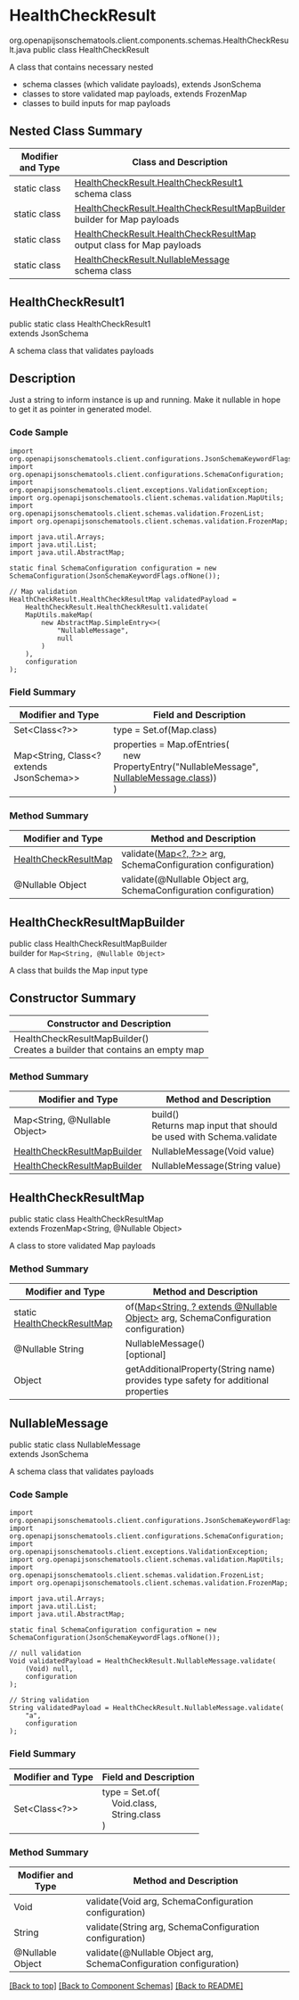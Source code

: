 # HealthCheckResult
org.openapijsonschematools.client.components.schemas.HealthCheckResult.java
public class HealthCheckResult

A class that contains necessary nested
- schema classes (which validate payloads), extends JsonSchema
- classes to store validated map payloads, extends FrozenMap
- classes to build inputs for map payloads

## Nested Class Summary
| Modifier and Type | Class and Description |
| ----------------- | ---------------------- |
| static class | [HealthCheckResult.HealthCheckResult1](#healthcheckresult1)<br> schema class |
| static class | [HealthCheckResult.HealthCheckResultMapBuilder](#healthcheckresultmapbuilder)<br> builder for Map payloads |
| static class | [HealthCheckResult.HealthCheckResultMap](#healthcheckresultmap)<br> output class for Map payloads |
| static class | [HealthCheckResult.NullableMessage](#nullablemessage)<br> schema class |

## HealthCheckResult1
public static class HealthCheckResult1<br>
extends JsonSchema

A schema class that validates payloads

## Description
Just a string to inform instance is up and running. Make it nullable in hope to get it as pointer in generated model.

### Code Sample
```
import org.openapijsonschematools.client.configurations.JsonSchemaKeywordFlags;
import org.openapijsonschematools.client.configurations.SchemaConfiguration;
import org.openapijsonschematools.client.exceptions.ValidationException;
import org.openapijsonschematools.client.schemas.validation.MapUtils;
import org.openapijsonschematools.client.schemas.validation.FrozenList;
import org.openapijsonschematools.client.schemas.validation.FrozenMap;

import java.util.Arrays;
import java.util.List;
import java.util.AbstractMap;

static final SchemaConfiguration configuration = new SchemaConfiguration(JsonSchemaKeywordFlags.ofNone());

// Map validation
HealthCheckResult.HealthCheckResultMap validatedPayload =
    HealthCheckResult.HealthCheckResult1.validate(
    MapUtils.makeMap(
        new AbstractMap.SimpleEntry<>(
            "NullableMessage",
            null
        )
    ),
    configuration
);
```

### Field Summary
| Modifier and Type | Field and Description |
| ----------------- | ---------------------- |
| Set<Class<?>> | type = Set.of(Map.class) |
| Map<String, Class<? extends JsonSchema>> | properties = Map.ofEntries(<br>&nbsp;&nbsp;&nbsp;&nbsp;new PropertyEntry("NullableMessage", [NullableMessage.class](#nullablemessage)))<br>)<br> |

### Method Summary
| Modifier and Type | Method and Description |
| ----------------- | ---------------------- |
| [HealthCheckResultMap](#healthcheckresultmap) | validate([Map&lt;?, ?&gt;>](#healthcheckresultmapbuilder) arg, SchemaConfiguration configuration) |
| @Nullable Object | validate(@Nullable Object arg, SchemaConfiguration configuration) |
## HealthCheckResultMapBuilder
public class HealthCheckResultMapBuilder<br>
builder for `Map<String, @Nullable Object>`

A class that builds the Map input type

## Constructor Summary
| Constructor and Description |
| --------------------------- |
| HealthCheckResultMapBuilder()<br>Creates a builder that contains an empty map |

### Method Summary
| Modifier and Type | Method and Description |
| ----------------- | ---------------------- |
| Map<String, @Nullable Object> | build()<br>Returns map input that should be used with Schema.validate |
| [HealthCheckResultMapBuilder](#healthcheckresultmapbuilder) | NullableMessage(Void value) |
| [HealthCheckResultMapBuilder](#healthcheckresultmapbuilder) | NullableMessage(String value) |

## HealthCheckResultMap
public static class HealthCheckResultMap<br>
extends FrozenMap<String, @Nullable Object>

A class to store validated Map payloads

### Method Summary
| Modifier and Type | Method and Description |
| ----------------- | ---------------------- |
| static [HealthCheckResultMap](#healthcheckresultmap) | of([Map<String, ? extends @Nullable Object>](#healthcheckresultmapbuilder) arg, SchemaConfiguration configuration) |
| @Nullable String | NullableMessage()<br>[optional] |
| Object | getAdditionalProperty(String name)<br>provides type safety for additional properties |

## NullableMessage
public static class NullableMessage<br>
extends JsonSchema

A schema class that validates payloads

### Code Sample
```
import org.openapijsonschematools.client.configurations.JsonSchemaKeywordFlags;
import org.openapijsonschematools.client.configurations.SchemaConfiguration;
import org.openapijsonschematools.client.exceptions.ValidationException;
import org.openapijsonschematools.client.schemas.validation.MapUtils;
import org.openapijsonschematools.client.schemas.validation.FrozenList;
import org.openapijsonschematools.client.schemas.validation.FrozenMap;

import java.util.Arrays;
import java.util.List;
import java.util.AbstractMap;

static final SchemaConfiguration configuration = new SchemaConfiguration(JsonSchemaKeywordFlags.ofNone());

// null validation
Void validatedPayload = HealthCheckResult.NullableMessage.validate(
    (Void) null,
    configuration
);

// String validation
String validatedPayload = HealthCheckResult.NullableMessage.validate(
    "a",
    configuration
);
```

### Field Summary
| Modifier and Type | Field and Description |
| ----------------- | ---------------------- |
| Set<Class<?>> | type = Set.of(<br/>&nbsp;&nbsp;&nbsp;&nbsp;Void.class,<br/>&nbsp;&nbsp;&nbsp;&nbsp;String.class<br/>)<br/> |

### Method Summary
| Modifier and Type | Method and Description |
| ----------------- | ---------------------- |
| Void | validate(Void arg, SchemaConfiguration configuration) |
| String | validate(String arg, SchemaConfiguration configuration) |
| @Nullable Object | validate(@Nullable Object arg, SchemaConfiguration configuration) |
[[Back to top]](#top) [[Back to Component Schemas]](../../../README.md#Component-Schemas) [[Back to README]](../../../README.md)
